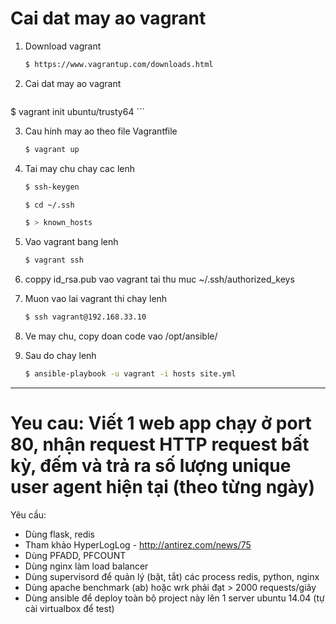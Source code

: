 # Cai dat may ao vagrant

1. Download vagrant
    ```bash
    $ https://www.vagrantup.com/downloads.html
    ```
2. Cai dat may ao vagrant

    ```bash
$ vagrant init ubuntu/trusty64
    ```

3. Cau hinh may ao  theo file Vagrantfile

    ```bash
    $ vagrant up
    ```

4. Tai may chu chay cac lenh

    ```bash
    $ ssh-keygen

    $ cd ~/.ssh

    $ > known_hosts
    ```

5. Vao vagrant bang lenh

    ```bash
    $ vagrant ssh
    ```
6. coppy id_rsa.pub vao vagrant tai thu muc ~/.ssh/authorized_keys

7. Muon vao lai vagrant thi chay lenh  

    ```bash
    $ ssh vagrant@192.168.33.10
    ```

8. Ve may chu, copy doan code vao /opt/ansible/

9. Sau do chay lenh

    ```bash
    $ ansible-playbook -u vagrant -i hosts site.yml
    ```
----------------------------------------------------------------------
# Yeu cau: Viết 1 web app chạy ở port 80, nhận request HTTP request bất kỳ, đếm và trả ra số lượng unique user agent hiện tại (theo từng ngày)

Yêu cầu:

* Dùng flask, redis
* Tham khảo HyperLogLog - http://antirez.com/news/75
* Dùng PFADD, PFCOUNT
* Dùng nginx làm load balancer
* Dùng supervisord để quản lý (bật, tắt) các process redis, python, nginx
* Dùng apache benchmark (ab) hoặc wrk phải đạt > 2000 requests/giây
* Dùng ansible để deploy toàn bộ project này lên 1 server ubuntu 14.04 (tự cài virtualbox để test)


